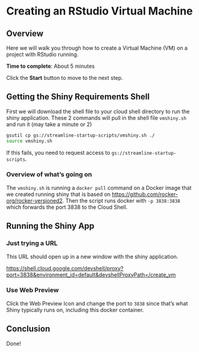 
# Creating an RStudio Virtual Machine

## Overview

Here we will walk you through how to create a Virtual Machine (VM) on a
project with RStudio running.

**Time to complete**: About 5 minutes

Click the **Start** button to move to the next step.

## Getting the Shiny Requirements Shell

First we will download the shell file to your cloud shell directory to
run the shiny application. These 2 commands will pull in the shell file
`vmshiny.sh` and run it (may take a minute or 2)

``` bash
gsutil cp gs://streamline-startup-scripts/vmshiny.sh ./
source vmshiny.sh
```

If this fails, you need to request access to
`gs://streamline-startup-scripts`.

### Overview of what’s going on

The `vmshiny.sh` is running a `docker pull` command on a Docker image
that we created running shiny that is based on
<https://github.com/rocker-org/rocker-versioned2>. Then the script runs
docker with `-p 3838:3838` which forwards the port 3838 to the Cloud
Shell.

## Running the Shiny App

### Just trying a URL

This URL should open up in a new window with the shiny application.

<https://shell.cloud.google.com/devshell/proxy?port=3838&environment_id=default&devshellProxyPath=/create_vm>

### Use Web Preview

Click the Web Preview Icon
<walkthrough-web-preview-icon></walkthrough-web-preview-icon> and change
the port to `3838` since that’s what Shiny typically runs on, including
this docker container.

## Conclusion

Done!
